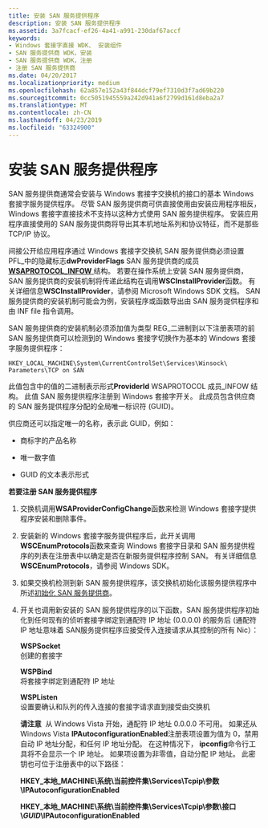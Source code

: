 ```yaml
---
title: 安装 SAN 服务提供程序
description: 安装 SAN 服务提供程序
ms.assetid: 3a7fcacf-ef26-4a41-a991-230daf67accf
keywords:
- Windows 套接字直接 WDK、 安装组件
- SAN 服务提供商 WDK，安装
- SAN 服务提供商 WDK，注册
- 注册 SAN 服务提供商
ms.date: 04/20/2017
ms.localizationpriority: medium
ms.openlocfilehash: 62a857e152a43f844dcf79ef7310d3f7ad69b220
ms.sourcegitcommit: 0cc5051945559a242d941a6f2799d161d8eba2a7
ms.translationtype: MT
ms.contentlocale: zh-CN
ms.lasthandoff: 04/23/2019
ms.locfileid: "63324900"
---
```

# <a name="installing-a-san-service-provider"></a>安装 SAN 服务提供程序





SAN 服务提供商通常会安装与 Windows 套接字交换机的接口的基本 Windows 套接字服务提供程序。 尽管 SAN 服务提供商可供直接使用由安装应用程序相反，Windows 套接字直接技术不支持以这种方式使用 SAN 服务提供程序。 安装应用程序直接使用的 SAN 服务提供商将导出其本机地址系列和协议特征，而不是那些 TCP/IP 协议。

间接公开给应用程序通过 Windows 套接字交换机 SAN 服务提供商必须设置 PFL\_中的隐藏标志**dwProviderFlags** SAN 服务提供商的成员[ **WSAPROTOCOL\_INFOW** ](https://msdn.microsoft.com/library/windows/hardware/ff565963)结构。 若要在操作系统上安装 SAN 服务提供商，SAN 服务提供商的安装机制将传递此结构在调用**WSCInstallProvider**函数。 有关详细信息**WSCInstallProvider**，请参阅 Microsoft Windows SDK 文档。 SAN 服务提供商的安装机制可能会为例，安装程序或函数导出由 SAN 服务提供程序和由 INF file 指令调用。

SAN 服务提供商的安装机制必须添加值为类型 REG\_二进制到以下注册表项的前 SAN 服务提供商可以检测到的 Windows 套接字切换作为基本的 Windows 套接字服务提供程序：

```Console
HKEY_LOCAL_MACHINE\System\CurrentControlSet\Services\Winsock\
Parameters\TCP on SAN
```

此值包含中的值的二进制表示形式**ProviderId** WSAPROTOCOL 成员\_INFOW 结构。 此值 SAN 服务提供程序注册到 Windows 套接字开关。 此成员包含供应商的 SAN 服务提供程序分配的全局唯一标识符 (GUID)。

供应商还可以指定唯一的名称，表示此 GUID，例如：

-   商标字的产品名称

-   唯一数字值

-   GUID 的文本表示形式

**若要注册 SAN 服务提供程序**

1.  交换机调用**WSAProviderConfigChange**函数来检测 Windows 套接字提供程序安装和删除事件。

2.  安装新的 Windows 套接字服务提供程序后，此开关调用**WSCEnumProtocols**函数来查询 Windows 套接字目录和 SAN 服务提供程序的列表在注册表中以确定是否在新服务提供程序控制 SAN。 有关详细信息**WSCEnumProtocols**，请参阅 Windows SDK。

3.  如果交换机检测到新 SAN 服务提供程序，该交换机初始化该服务提供程序中所述[初始化 SAN 服务提供商](initializing-a-san-service-provider.md)。

4.  开关也调用新安装的 SAN 服务提供程序的以下函数，SAN 服务提供程序初始化到任何现有的侦听套接字绑定到通配符 IP 地址 (0.0.0.0) 的服务后 (通配符 IP 地址意味着 SAN服务提供程序应接受传入连接请求从其控制的所有 Nic）：

    <a href="" id="wspsocket"></a>**WSPSocket**  
    创建的套接字

    <a href="" id="wspbind"></a>**WSPBind**  
    将套接字绑定到通配符 IP 地址

    <a href="" id="wsplisten"></a>**WSPListen**  
    设置要确认和队列的传入连接的套接字请求直到接受由交换机

    **请注意**  从 Windows Vista 开始，通配符 IP 地址 0.0.0.0 不可用。
    如果还从 Windows Vista **IPAutoconfigurationEnabled**注册表项设置为值为 0，禁用自动 IP 地址分配，和任何 IP 地址分配。 在这种情况下， **ipconfig**命令行工具将不会显示一个 IP 地址。 如果项设置为非零值，自动分配 IP 地址。 此密钥也可位于注册表中的以下路径：

    **HKEY\_本地\_MACHINE\\系统\\当前控件集\\Services\\Tcpip\\参数\\IPAutoconfigurationEnabled**

    **HKEY\_本地\_MACHINE\\系统\\当前控件集\\Services\\Tcpip\\参数\\接口\\*GUID*\\IPAutoconfigurationEnabled**

     

 

 





